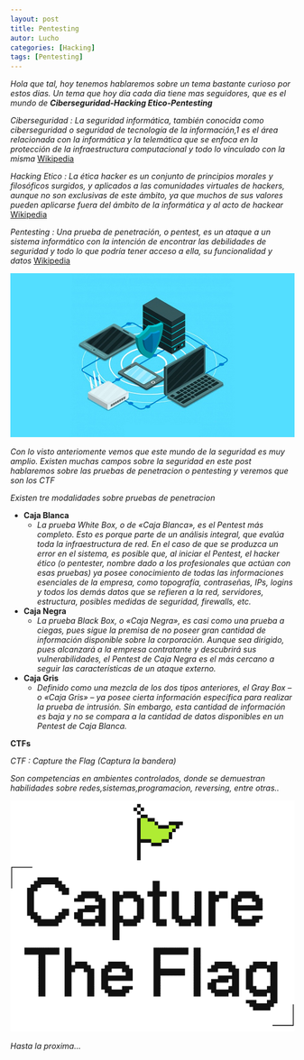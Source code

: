 ```yaml
---
layout: post
title: Pentesting
autor: Lucho
categories: [Hacking]
tags: [Pentesting]
---
```


_Hola que tal, hoy tenemos hablaremos sobre un tema bastante curioso por estos dias. Un tema que hoy dia cada dia tiene mas seguidores, que es el mundo de **Ciberseguridad-Hacking Etico-Pentesting**_

_Ciberseguridad : La seguridad informática, también conocida como ciberseguridad o seguridad de tecnología de la información,1​ es el área relacionada con la informática y la telemática que se enfoca en la protección de la infraestructura computacional y todo lo vinculado con la misma_ [Wikipedia](https://es.wikipedia.org/wiki/Seguridad_inform%C3%A1tica)

_Hacking Etico : La ética hacker es un conjunto de principios morales y filosóficos surgidos, y aplicados a las comunidades virtuales de hackers, aunque no son exclusivas de este ámbito, ya que muchos de sus valores pueden aplicarse fuera del ámbito de la informática y al acto de hackear_ [Wikipedia](https://es.wikipedia.org/wiki/%C3%89tica_hacker)

_Pentesting : Una prueba de penetración, o pentest, es un ataque a un sistema informático con la intención de encontrar las debilidades de seguridad y todo lo que podría tener acceso a ella, su funcionalidad y datos_ [Wikipedia](https://es.wikipedia.org/wiki/Examen_de_penetraci%C3%B3n)

![Seguridad](/assets/img/sample/Seguridad.jpg)

_Con lo visto anteriomente vemos que este mundo de la seguridad es muy amplio. Existen muchas campos sobre la seguridad en este post hablaremos sobre las pruebas de penetracion o pentesting y veremos que son los CTF_

_Existen tre modalidades sobre pruebas de penetracion_

* **Caja Blanca**
    * _La prueba White Box, o de «Caja Blanca», es el Pentest más completo. Esto es porque parte de un análisis integral, que evalúa toda la infraestructura de red. En el caso de que se produzca un error en el sistema, es posible que, al iniciar el Pentest, el hacker ético (o pentester, nombre dado a los profesionales que actúan con esas pruebas) ya posee conocimiento de todas las informaciones esenciales de la empresa, como topografía, contraseñas, IPs, logins y todos los demás datos que se refieren a la red, servidores, estructura, posibles medidas de seguridad, firewalls, etc._
* **Caja Negra**
    * _La prueba Black Box, o «Caja Negra», es casi como una prueba a ciegas, pues sigue la premisa de no poseer gran cantidad de información disponible sobre la corporación. Aunque sea dirigido, pues alcanzará a la empresa contratante y descubrirá sus vulnerabilidades, el Pentest de Caja Negra es el más cercano a seguir las características de un ataque externo._
* **Caja Gris**
    * _Definido como una mezcla de los dos tipos anteriores, el Gray Box – o «Caja Gris» – ya posee cierta información específica para realizar la prueba de intrusión. Sin embargo, esta cantidad de información es baja y no se compara a la cantidad de datos disponibles en un Pentest de Caja Blanca._

**CTFs**

_CTF : Capture the Flag (Captura la bandera)_

_Son competencias en ambientes controlados, donde se demuestran habilidades sobre redes,sistemas,programacion, reversing, entre otras.._

![CTF](/assets/img/sample/CTF.gif)

_Hasta la proxima..._